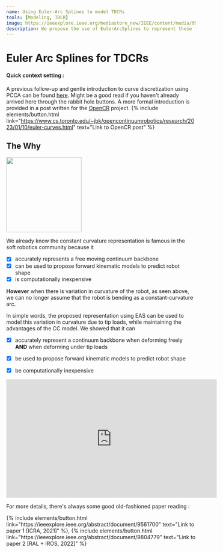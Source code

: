 ```yaml
---
name: Using Euler-Arc Splines to model TDCRs
tools: [Modeling, TDCR]
image: https://ieeexplore.ieee.org/mediastore_new/IEEE/content/media/9560720/9560666/9561700/rao1-p7-rao-large.gif
description: We propose the use of EulerArcSplines to represent these flexible robots
---
```


# Euler Arc Splines for TDCRs

#### Quick context setting :
A previous follow-up and gentle introduction to curve discretization using PCCA can be found [here](https://priyankarao257.github.io/blog/intro-to-pcca#). Might be a good read if you haven't already arrived here through the rabbit hole buttons.
A more formal introduction is provided in a post written for the [OpenCR](https://www.cs.toronto.edu/~jbk/opencontinuumrobotics/) project. 
{% include elements/button.html link="https://www.cs.toronto.edu/~jbk/opencontinuumrobotics/research/2023/01/10/euler-curves.html" text="Link to OpenCR post" %}



## The Why

<p class="text-center">
<img src="https://ieeexplore.ieee.org/mediastore_new/IEEE/content/media/9560720/9560666/9561700/rao1-p7-rao-large.gif" width="200" height="200" />
</p>

We already know the constant curvature representation is famous in the soft robotics community because it
- [x] accurately represents a free moving continuum backbone 
- [x] can be used to propose forward kinematic models to predict robot shape
- [x] is computationally inexpensive

**However** when there is variation in curvature of the robot, as seen above, we can no longer assume that the robot is bending as a constant-curvature arc.

In simple words, the proposed representation using EAS can be used to model this variation in curvature due to tip loads, while maintaining the advantages of the CC model. We showed that it can

- [x] accurately represent a continuum backbone when deforming freely **AND** when deforming under tip loads
- [x] be used to propose forward kinematic models to predict robot shape
- [x] be computationally inexpensive


<p class="text-center">
<iframe width="560" height="315" src="https://www.youtube.com/embed/kavIG50nVb0" title="YouTube video player" frameborder="0" allow="accelerometer; autoplay; clipboard-write; encrypted-media; gyroscope; picture-in-picture; web-share" allowfullscreen></iframe>
</p>

For more details, there's always some good old-fashioned paper reading : 
<p class="text-center">
{% include elements/button.html link="https://ieeexplore.ieee.org/abstract/document/9561700" text="Link to paper 1 [ICRA, 2021]" %}, 
{% include elements/button.html link="https://ieeexplore.ieee.org/abstract/document/9804779" text="Link to paper 2 [RAL + IROS, 2022]" %}
</p>